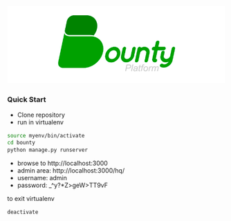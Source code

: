 ![Bounty](Logo/PNG/BOUNTY01.png)
-----

### Quick Start
- Clone repository
- run in virtualenv
```bash
source myenv/bin/activate
cd bounty
python manage.py runserver
```
- browse to http://localhost:3000
- admin area: http://localhost:3000/hq/
- username: admin
- password: _^y?*Z>geW>TT9vF

to exit virtualenv
```bash
deactivate
```
